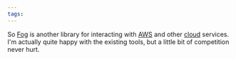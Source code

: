 ```yaml
---
tags: 
---
```


So [Fog](http://github.com/geemus/fog) is another library for interacting with [AWS](/wiki/AWS) and other [cloud](/wiki/cloud) services. I'm actually quite happy with the existing tools, but a little bit of competition never hurt.
